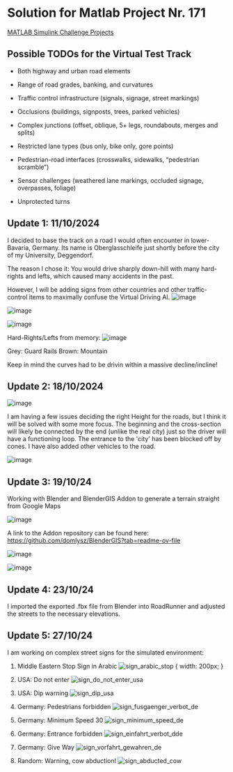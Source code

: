 
# Solution for Matlab Project Nr. 171

[MATLAB Simulink Challenge Projects](https://github.com/mathworks/MATLAB-Simulink-Challenge-Project-Hub/tree/main/projects/3D%20Virtual%20Test%20Track%20for%20Autonomous%20Driving)



## Possible TODOs for the Virtual Test Track



- Both highway and urban road elements

- Range of road grades, banking, and curvatures

- Traffic control infrastructure (signals, signage, street markings)

- Occlusions (buildings, signposts, trees, parked vehicles)

- Complex junctions (offset, oblique, 5+ legs, roundabouts, merges and splits)

- Restricted lane types (bus only, bike only, gore points)

- Pedestrian-road interfaces (crosswalks, sidewalks, “pedestrian scramble”)

- Sensor challenges (weathered lane markings, occluded signage, overpasses, foliage)

- Unprotected turns

## Update 1: 11/10/2024

I decided to base the track on a road I would often encounter in lower-Bavaria, Germany.
Its name is Oberglasschleife just shortly before the city of my University, Deggendorf.

The reason I chose it: You would drive sharply down-hill with many hard-rights and lefts, which caused many accidents in the past.

However, I will be adding signs from other countries and other traffic-control items to maximally confuse the Virtual Driving AI.
![image](https://github.com/user-attachments/assets/63b677ae-a5da-44c9-9f04-cb3bb5f9cfa2)

![image](https://github.com/user-attachments/assets/0dee1660-a9f2-4889-94fa-276c942c913e)

![image](https://github.com/user-attachments/assets/65426b2c-d5e0-4dbb-9fa3-9c4167182f75)

Hard-Rights/Lefts from memory:
![image](https://github.com/user-attachments/assets/0717a325-5099-43ac-8de7-56d2abf8d2c9)

Grey: Guard Rails
Brown: Mountain

Keep in mind the curves had to be drivin within a massive decline/incline!

## Update 2: 18/10/2024
![image](https://github.com/user-attachments/assets/f84aeafb-7014-4b45-89be-314de9a8fbc3)


I am having a few issues deciding the right Height for the roads, but I think it will be solved with some more focus.
The beginning and the cross-section will likely be connected by the end (unlike the real city) just so the driver will have a functioning loop.
The entrance to the 'city' has been blocked off by cones. I have also added other vehicles to the road.

![image](https://github.com/user-attachments/assets/837ad589-83c7-4a69-acf9-de11d412d41c)

## Update 3: 19/10/24

Working with Blender and BlenderGIS Addon to generate a terrain straight from Google Maps

![image](https://github.com/user-attachments/assets/ae88d60e-5ab3-4b16-9528-fa1874b0528a)

A link to the Addon repository can be found here: https://github.com/domlysz/BlenderGIS?tab=readme-ov-file

![image](https://github.com/user-attachments/assets/ebf24f0c-8f2a-4985-9d7f-3ea16420da70)

![image](https://github.com/user-attachments/assets/4c051016-acca-4c16-b21c-732e3d9bf398)

## Update 4: 23/10/24

I imported the exported .fbx file from Blender into RoadRunner and adjusted the streets to the necessary elevations.

## Update 5: 27/10/24

I am working on complex street signs for the simulated environment:

1. Middle Eastern Stop Sign in Arabic
![sign_arabic_stop](https://github.com/user-attachments/assets/e83a9667-9610-45f4-907d-db081e251094) { width: 200px; }


2. USA: Do not enter
![sign_do_not_enter_usa](https://github.com/user-attachments/assets/fa474983-259f-4715-b30b-54fabffd690b)


3. USA: Dip warning
![sign_dip_usa](https://github.com/user-attachments/assets/079b97d3-81f9-4f1f-820c-2e004b4e0171)

4. Germany: Pedestrians forbidden
![sign_fusgaenger_verbot_de](https://github.com/user-attachments/assets/4c3f1bbd-726d-4b51-9fde-f2e5f210eddf)

5. Germany: Minimum Speed 30
![sign_minimum_speed_de](https://github.com/user-attachments/assets/9863a2d3-7811-4ebe-adf8-039ce3dad215)

6. Germany: Entrance forbidden
![sign_einfahrt_verbot_dde](https://github.com/user-attachments/assets/0eb720be-ea2a-4af7-92eb-b3af05da427b)

7. Germany: Give Way
![sign_vorfahrt_gewahren_de](https://github.com/user-attachments/assets/cac76736-b378-40d9-a301-951a7a72360b)

8. Random: Warning, cow abduction!
![sign_abducted_cow](https://github.com/user-attachments/assets/49b332b9-1e6a-499f-8373-47e7a68ce6c3)
